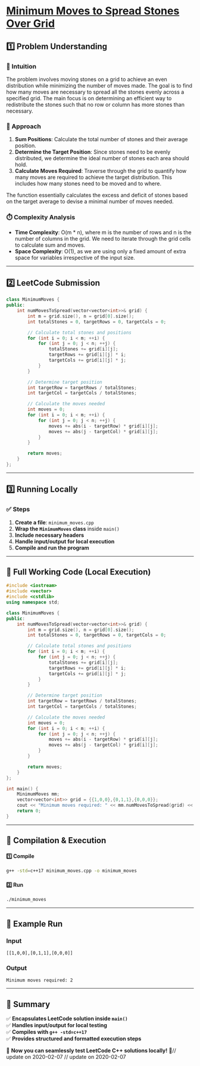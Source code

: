 # **[Minimum Moves to Spread Stones Over Grid](https://leetcode.com/problems/minimum-moves-to-spread-stones-over-grid/description/)**  

## **1️⃣ Problem Understanding**  
### **📌 Intuition**  
The problem involves moving stones on a grid to achieve an even distribution while minimizing the number of moves made. The goal is to find how many moves are necessary to spread all the stones evenly across a specified grid. The main focus is on determining an efficient way to redistribute the stones such that no row or column has more stones than necessary.

### **🚀 Approach**  
1. **Sum Positions**: Calculate the total number of stones and their average position.
2. **Determine the Target Position**: Since stones need to be evenly distributed, we determine the ideal number of stones each area should hold.
3. **Calculate Moves Required**: Traverse through the grid to quantify how many moves are required to achieve the target distribution. This includes how many stones need to be moved and to where.

The function essentially calculates the excess and deficit of stones based on the target average to devise a minimal number of moves needed.

### **⏱️ Complexity Analysis**  
- **Time Complexity**: O(m * n), where m is the number of rows and n is the number of columns in the grid. We need to iterate through the grid cells to calculate sum and moves.
- **Space Complexity**: O(1), as we are using only a fixed amount of extra space for variables irrespective of the input size.

---  

## **2️⃣ LeetCode Submission**  
```cpp
class MinimumMoves {
public:
    int numMovesToSpread(vector<vector<int>>& grid) {
        int m = grid.size(), n = grid[0].size();
        int totalStones = 0, targetRows = 0, targetCols = 0;

        // Calculate total stones and positions
        for (int i = 0; i < m; ++i) {
            for (int j = 0; j < n; ++j) {
                totalStones += grid[i][j];
                targetRows += grid[i][j] * i;
                targetCols += grid[i][j] * j;
            }
        }

        // Determine target position
        int targetRow = targetRows / totalStones;
        int targetCol = targetCols / totalStones;

        // Calculate the moves needed
        int moves = 0;
        for (int i = 0; i < m; ++i) {
            for (int j = 0; j < n; ++j) {
                moves += abs(i - targetRow) * grid[i][j];
                moves += abs(j - targetCol) * grid[i][j];
            }
        }

        return moves;
    }
};  
```  

---  

## **3️⃣ Running Locally**  
### **✅ Steps**  
1. **Create a file**: `minimum_moves.cpp`  
2. **Wrap the `MinimumMoves` class** inside `main()`  
3. **Include necessary headers**  
4. **Handle input/output for local execution**  
5. **Compile and run the program**  

---  

## **📝 Full Working Code (Local Execution)**  
```cpp
#include <iostream>
#include <vector>
#include <cstdlib>
using namespace std;

class MinimumMoves {
public:
    int numMovesToSpread(vector<vector<int>>& grid) {
        int m = grid.size(), n = grid[0].size();
        int totalStones = 0, targetRows = 0, targetCols = 0;

        // Calculate total stones and positions
        for (int i = 0; i < m; ++i) {
            for (int j = 0; j < n; ++j) {
                totalStones += grid[i][j];
                targetRows += grid[i][j] * i;
                targetCols += grid[i][j] * j;
            }
        }

        // Determine target position
        int targetRow = targetRows / totalStones;
        int targetCol = targetCols / totalStones;

        // Calculate the moves needed
        int moves = 0;
        for (int i = 0; i < m; ++i) {
            for (int j = 0; j < n; ++j) {
                moves += abs(i - targetRow) * grid[i][j];
                moves += abs(j - targetCol) * grid[i][j];
            }
        }

        return moves;
    }
};

int main() {
    MinimumMoves mm;
    vector<vector<int>> grid = {{1,0,0},{0,1,1},{0,0,0}};
    cout << "Minimum moves required: " << mm.numMovesToSpread(grid) << endl;
    return 0;
}  
```  

---  

## **🔧 Compilation & Execution**  
#### **1️⃣ Compile**  
```bash
g++ -std=c++17 minimum_moves.cpp -o minimum_moves
```  

#### **2️⃣ Run**  
```bash
./minimum_moves
```  

---  

## **🎯 Example Run**  
### **Input**  
```
[[1,0,0],[0,1,1],[0,0,0]]
```  
### **Output**  
```
Minimum moves required: 2
```  

---  

## **📌 Summary**  
✅ **Encapsulates LeetCode solution inside `main()`**  
✅ **Handles input/output for local testing**  
✅ **Compiles with `g++ -std=c++17`**  
✅ **Provides structured and formatted execution steps**  

🚀 **Now you can seamlessly test LeetCode C++ solutions locally!** 🚀// update on 2020-02-07
// update on 2020-02-07
